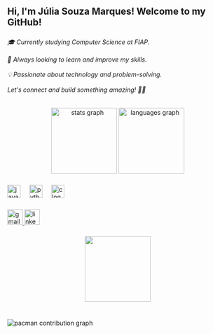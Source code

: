 <h2 align="left">Hi,  I'm Júlia Souza Marques! Welcome to my GitHub!</h2>

###

<h6 align="left">🎓 Currently studying Computer Science at FIAP.<br><br>🚀 Always looking to learn and improve my skills.<br><br>💡 Passionate about technology and problem-solving.<br><br>Let's connect and build something amazing! 🚀✨</h6>

###

<div align="center">
  <img src="https://github-readme-stats.vercel.app/api?username=jumarques03&hide_title=false&hide_rank=false&show_icons=true&include_all_commits=true&count_private=true&disable_animations=false&theme=dracula&locale=en&hide_border=false" height="150" alt="stats graph"  />
  <img src="https://github-readme-stats.vercel.app/api/top-langs?username=jumarques03&locale=en&hide_title=false&layout=compact&card_width=320&langs_count=5&theme=dracula&hide_border=false" height="150" alt="languages graph"  />
</div>

###

<div align="left">
  <img src="https://cdn.jsdelivr.net/gh/devicons/devicon/icons/javascript/javascript-original.svg" height="30" alt="javascript logo"  />
  <img width="12" />
  <img src="https://cdn.jsdelivr.net/gh/devicons/devicon/icons/python/python-original.svg" height="30" alt="python logo"  />
  <img width="12" />
  <img src="https://cdn.jsdelivr.net/gh/devicons/devicon/icons/c/c-original.svg" height="30" alt="c logo"  />
</div>

###

<div align="left">
  <a href="https://mail.google.com/mail/?view=cm&fs=1&to=jumarques631@gmail.com" target="_blank">
    <img src="https://img.shields.io/static/v1?message=Gmail&logo=gmail&label=&color=D14836&logoColor=white&labelColor=&style=for-the-badge" height="35" alt="gmail logo"  />
  </a>
  <a href="https://www.linkedin.com/in/j%C3%BAlia-souza-marques-394aa8355/" target="_blank">
    <img src="https://img.shields.io/static/v1?message=LinkedIn&logo=linkedin&label=&color=0077B5&logoColor=white&labelColor=&style=for-the-badge" height="35" alt="linkedin logo"  />
  </a>
</div>

###

<div align="center">
  <img height="150" src="https://media.giphy.com/media/9PhdJO4CMfyfXDCnko/giphy.gif?cid=ecf05e470iibrf259esmf2lmr1i2g3hbvokla7kycpxaolh8&ep=v1_gifs_related&rid=giphy.gif&ct=g"  />
</div>

###

<br clear="both">

<picture>
  <source media="(prefers-color-scheme: dark)" srcset="https://raw.githubusercontent.com/jumarques03/jumarques03/output/pacman-contribution-graph-dark.svg">
  <source media="(prefers-color-scheme: light)" srcset="https://raw.githubusercontent.com/jumarques03/jumarques03/output/pacman-contribution-graph.svg">
  <img alt="pacman contribution graph" src="https://raw.githubusercontent.com/jumarques03/jumarques03/output/pacman-contribution-graph.svg">
</picture>

###
